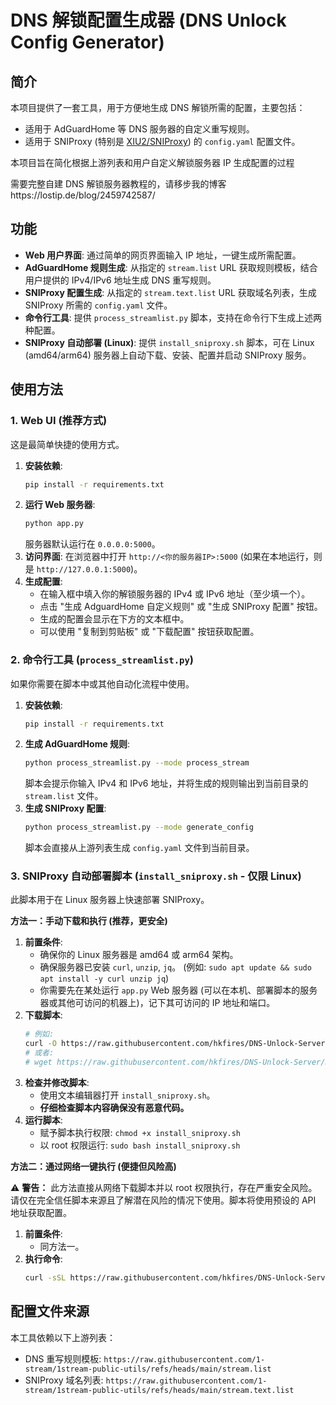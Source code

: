 # DNS 解锁配置生成器 (DNS Unlock Config Generator)

## 简介

本项目提供了一套工具，用于方便地生成 DNS 解锁所需的配置，主要包括：

*   适用于 AdGuardHome 等 DNS 服务器的自定义重写规则。
*   适用于 SNIProxy (特别是 [XIU2/SNIProxy](https://github.com/XIU2/SNIProxy)) 的 `config.yaml` 配置文件。

本项目旨在简化根据上游列表和用户自定义解锁服务器 IP 生成配置的过程

需要完整自建 DNS 解锁服务器教程的，请移步我的博客https://lostip.de/blog/2459742587/

## 功能

*   **Web 用户界面**: 通过简单的网页界面输入 IP 地址，一键生成所需配置。
*   **AdGuardHome 规则生成**: 从指定的 `stream.list` URL 获取规则模板，结合用户提供的 IPv4/IPv6 地址生成 DNS 重写规则。
*   **SNIProxy 配置生成**: 从指定的 `stream.text.list` URL 获取域名列表，生成 SNIProxy 所需的 `config.yaml` 文件。
*   **命令行工具**: 提供 `process_streamlist.py` 脚本，支持在命令行下生成上述两种配置。
*   **SNIProxy 自动部署 (Linux)**: 提供 `install_sniproxy.sh` 脚本，可在 Linux (amd64/arm64) 服务器上自动下载、安装、配置并启动 SNIProxy 服务。

## 使用方法

### 1. Web UI (推荐方式)

这是最简单快捷的使用方式。

1.  **安装依赖**:
    ```bash
    pip install -r requirements.txt
    ```
2.  **运行 Web 服务器**:
    ```bash
    python app.py
    ```
    服务器默认运行在 `0.0.0.0:5000`。
3.  **访问界面**:
    在浏览器中打开 `http://<你的服务器IP>:5000` (如果在本地运行，则是 `http://127.0.0.1:5000`)。
4.  **生成配置**:
    *   在输入框中填入你的解锁服务器的 IPv4 或 IPv6 地址（至少填一个）。
    *   点击 "生成 AdguardHome 自定义规则" 或 "生成 SNIProxy 配置" 按钮。
    *   生成的配置会显示在下方的文本框中。
    *   可以使用 "复制到剪贴板" 或 "下载配置" 按钮获取配置。

### 2. 命令行工具 (`process_streamlist.py`)

如果你需要在脚本中或其他自动化流程中使用。

1.  **安装依赖**:
    ```bash
    pip install -r requirements.txt
    ```
2.  **生成 AdGuardHome 规则**:
    ```bash
    python process_streamlist.py --mode process_stream
    ```
    脚本会提示你输入 IPv4 和 IPv6 地址，并将生成的规则输出到当前目录的 `stream.list` 文件。
3.  **生成 SNIProxy 配置**:
    ```bash
    python process_streamlist.py --mode generate_config
    ```
    脚本会直接从上游列表生成 `config.yaml` 文件到当前目录。

### 3. SNIProxy 自动部署脚本 (`install_sniproxy.sh` - 仅限 Linux)

此脚本用于在 Linux 服务器上快速部署 SNIProxy。

**方法一：手动下载和执行 (推荐，更安全)**

1.  **前置条件**:
    *   确保你的 Linux 服务器是 amd64 或 arm64 架构。
    *   确保服务器已安装 `curl`, `unzip`, `jq`。 (例如: `sudo apt update && sudo apt install -y curl unzip jq`)
    *   你需要先在某处运行 `app.py` Web 服务器 (可以在本机、部署脚本的服务器或其他可访问的机器上)，记下其可访问的 IP 地址和端口。
2.  **下载脚本**:
    ```bash
    # 例如:
    curl -O https://raw.githubusercontent.com/hkfires/DNS-Unlock-Server/main/install_sniproxy.sh
    # 或者:
    # wget https://raw.githubusercontent.com/hkfires/DNS-Unlock-Server/main/install_sniproxy.sh
    ```
3.  **检查并修改脚本**:
    *   使用文本编辑器打开 `install_sniproxy.sh`。
    *   **仔细检查脚本内容确保没有恶意代码。**
4.  **运行脚本**:
    *   赋予脚本执行权限: `chmod +x install_sniproxy.sh`
    *   以 root 权限运行: `sudo bash install_sniproxy.sh`

**方法二：通过网络一键执行 (便捷但风险高)**

⚠️ **警告：** 此方法直接从网络下载脚本并以 root 权限执行，存在严重安全风险。请仅在完全信任脚本来源且了解潜在风险的情况下使用。脚本将使用预设的 API 地址获取配置。

1.  **前置条件**:
    *   同方法一。
2.  **执行命令**:
    ```bash
    curl -sSL https://raw.githubusercontent.com/hkfires/DNS-Unlock-Server/main/install_sniproxy.sh | sudo bash
    ```

## 配置文件来源

本工具依赖以下上游列表：

*   DNS 重写规则模板: `https://raw.githubusercontent.com/1-stream/1stream-public-utils/refs/heads/main/stream.list`
*   SNIProxy 域名列表: `https://raw.githubusercontent.com/1-stream/1stream-public-utils/refs/heads/main/stream.text.list`
